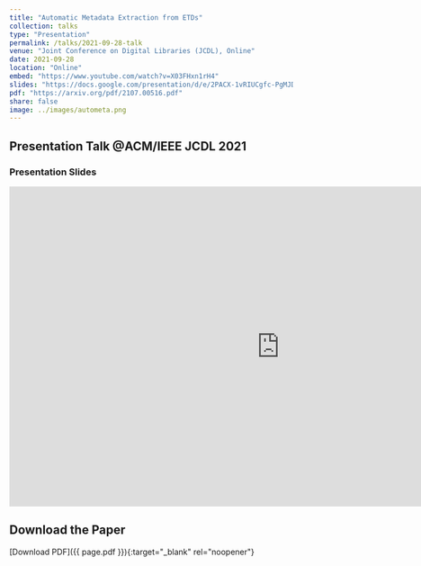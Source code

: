 ```yaml
---
title: "Automatic Metadata Extraction from ETDs"
collection: talks
type: "Presentation"
permalink: /talks/2021-09-28-talk
venue: "Joint Conference on Digital Libraries (JCDL), Online"
date: 2021-09-28
location: "Online"
embed: "https://www.youtube.com/watch?v=X03FHxn1rH4"
slides: "https://docs.google.com/presentation/d/e/2PACX-1vRIUCgfc-PgMJD2IoDR8KRHGzRcNUUAHfWsBAWA2MFWVYcbwZZ02_YJR7HX697iRVKPlemJMn81SDYs/embed?start=false&loop=false&delayms=3000"  # Use 'embed' link for slides
pdf: "https://arxiv.org/pdf/2107.00516.pdf"
share: false
image: ../images/autometa.png
---
```


## Presentation Talk @ACM/IEEE JCDL 2021

### Presentation Slides

<iframe src="https://docs.google.com/presentation/d/e/2PACX-1vRIUCgfc-PgMJD2IoDR8KRHGzRcNUUAHfWsBAWA2MFWVYcbwZZ02_YJR7HX697iRVKPlemJMn81SDYs/embed?start=false&loop=false&delayms=3000" frameborder="0" width="960" height="569" allowfullscreen="true" mozallowfullscreen="true" webkitallowfullscreen="true"></iframe>

## Download the Paper

[Download PDF]({{ page.pdf }}){:target="_blank" rel="noopener"}